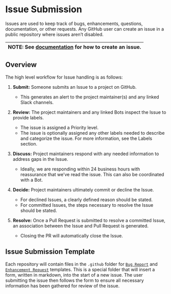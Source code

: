 # Issue Submission

Issues are used to keep track of bugs, enhancements, questions, documentation, or other requests. Any GitHub user can create an issue in a public repository where issues aren’t disabled.

|**NOTE:** See [documentation](https://help.github.com/articles/creating-an-issue/) for how to create an issue.|
|---|

## Overview

The high level workflow for Issue handling is as follows:

1. **Submit:** Someone submits an Issue to a project on GitHub.

    * This generates an alert to the project maintainer(s) and any linked Slack channels.
    
2. **Review:** The project maintainers and any linked Bots inspect the Issue to provide labels.

    * The issue is assigned a Priority level.
    * The issue is optionally assigned any other labels needed to describe and categorize the issue. For more information, see the Labels section.
    
3. **Discuss:** Project maintainers respond with any needed information to address gaps in the Issue.

    * Ideally, we are responding within 24 business hours with reassurance that we’ve read the issue. This can also be coordinated with a Bot.
    
4. **Decide:** Project maintainers ultimately commit or decline the Issue.

    * For declined Issues, a clearly defined reason should be stated.
    * For committed Issues, the steps necessary to resolve the Issue should be stated.
    
5. **Resolve:** Once a Pull Request is submitted to resolve a committed Issue, an association between the Issue and Pull Request is generated.

    * Closing the PR will automatically close the Issue.

## Issue Submission Template

Each repository will contain files in the `.github` folder for [`Bug Report`](https://github.com/rubrikinc/welcome-to-rubrik-build/blob/master/.github/ISSUE_TEMPLATE/bug-report.md) and [`Enhancement Request`](https://github.com/rubrikinc/welcome-to-rubrik-build/blob/master/.github/ISSUE_TEMPLATE/enhancement-request.md) templates. This is a special folder that will insert a form, written in markdown, into the start of a new issue. The user submitting the issue then follows the form to ensure all necessary information has been gathered for review of the issue.
